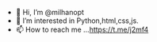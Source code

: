 - 👋 Hi, I’m @milhanopt
- 👀 I’m interested in Python,html,css,js.
- 📫 How to reach me ...https://t.me/j2mf4


<!---
(https://t.me/j2mf4)
--->
